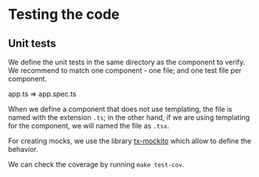 # Testing the code

## Unit tests

We define the unit tests in the same directory as the component to verify. We
recommend to match one component - one file; and one test file per component.

app.ts => app.spec.ts

When we define a component that does not use templating, the file is named with
the extension `.ts`; in the other hand, if we are using templating for the
component, we will named the file as `.tsx`.

For creating mocks, we use the library [tx-mockito](https://github.com/NagRock/ts-mockito)
which allow to define the behavior.

We can check the coverage by running `make test-cov`.



